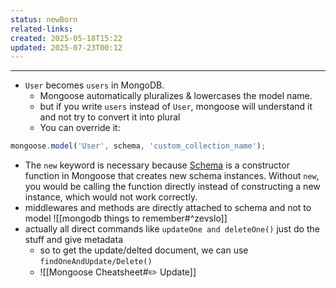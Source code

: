 ```yaml
---
status: newBorn
related-links: 
created: 2025-05-18T15:22
updated: 2025-07-23T00:12
---
```

---

- `User` becomes `users` in MongoDB.
	- Mongoose automatically pluralizes & lowercases the model name.
	- but if you write `users` instead of `User`, mongoose will understand it and not try to convert it into plural
	- You can override it:
```js
mongoose.model('User', schema, 'custom_collection_name');
```

- The `new` keyword is necessary because [Schema](vscode-file://vscode-app/d:/Program%20Files/Microsoft%20VS%20Code/resources/app/out/vs/code/electron-sandbox/workbench/workbench.html) is a constructor function in Mongoose that creates new schema instances. Without `new`, you would be calling the function directly instead of constructing a new instance, which would not work correctly.
- middlewares and methods are directly attached to schema and not to model
![[mongodb things to remember#^zevslo]]
- actually all direct commands like `updateOne and deleteOne()` just do the stuff and give metadata
	- so to get the update/delted document, we can use `findOneAndUpdate/Delete()`
	- ![[Mongoose Cheatsheet#✏️ Update]]